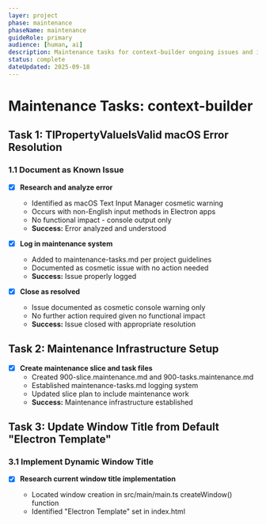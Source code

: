 ```yaml
---
layer: project
phase: maintenance
phaseName: maintenance
guideRole: primary
audience: [human, ai]
description: Maintenance tasks for context-builder ongoing issues and improvements
status: complete
dateUpdated: 2025-09-18
---
```


# Maintenance Tasks: context-builder

## Task 1: TIPropertyValueIsValid macOS Error Resolution

### 1.1 Document as Known Issue

- [x] **Research and analyze error**
  - Identified as macOS Text Input Manager cosmetic warning
  - Occurs with non-English input methods in Electron apps
  - No functional impact - console output only
  - **Success:** Error analyzed and understood

- [x] **Log in maintenance system**
  - Added to maintenance-tasks.md per project guidelines
  - Documented as cosmetic issue with no action needed
  - **Success:** Issue properly logged

- [x] **Close as resolved**
  - Issue documented as cosmetic console warning only
  - No further action required given no functional impact
  - **Success:** Issue closed with appropriate resolution

## Task 2: Maintenance Infrastructure Setup

- [x] **Create maintenance slice and task files**
  - Created 900-slice.maintenance.md and 900-tasks.maintenance.md
  - Established maintenance-tasks.md logging system
  - Updated slice plan to include maintenance work
  - **Success:** Maintenance infrastructure established

## Task 3: Update Window Title from Default "Electron Template"

### 3.1 Implement Dynamic Window Title

- [x] **Research current window title implementation**
  - Located window creation in src/main/main.ts createWindow() function
  - Identified "Electron Template" set in index.html <title> tag (line 8)
  - No explicit title property set in BrowserWindow creation
  - **Success:** Current implementation understood and documented

- [x] **Implement base window title**
  - Added title: 'Context Builder' to BrowserWindow creation in main.ts
  - Updated index.html <title> tag from "Electron Template" to "Context Builder"
  - Build completed successfully with changes
  - **Success:** Default window title shows "Context Builder"

- [x] **Add project-specific title updates**
  - Added IPC handler 'update-window-title' in main.ts with mainWindow reference
  - Added updateWindowTitle to preload.ts electronAPI interface
  - Updated ContextBuilderApp.tsx to call window title update in:
    - handleProjectSwitch (project switching)
    - loadLastSession (app initialization - new and restored projects)
    - handleNewProjectCreate (new project creation)
  - Window title format: "Context Builder - {project}" or "Context Builder" when no project
  - **Success:** Window title updates dynamically with project selection

### 3.2 Testing and Verification

- [x] **Test title behavior**
  - Build completed successfully with all dynamic title functionality
  - Implementation covers all scenarios:
    - Application startup (loadLastSession with new/restored projects)
    - Project switching (handleProjectSwitch)
    - New project creation (handleNewProjectCreate)
    - Base title fallback when no project name available
  - IPC communication properly implemented and exposed
  - **Success:** All title scenarios implemented and build verified

## Task 4: Add Custom Instruction to Available Sections

### 4.1 Research Current Implementation

- [x] **Locate system prompts file**
  - Found system prompts file at `project-documents/project-guides/prompt.ai-project.system.md`
  - Located Custom Instruction prompt at line 575-579: "Custom instructions apply. See Additional Context for instruction prompt."
  - **Success:** Custom Instruction prompt located and understood

- [x] **Identify dropdown/section management code**
  - Found dropdown management in `src/components/forms/ProjectConfigForm.tsx` at lines 215-236
  - Located Ad-Hoc Tasks at line 227: `<SelectItem value="ad-hoc-tasks">Ad-Hoc Tasks</SelectItem>`
  - Found instruction mapping in `src/services/context/types/SystemPrompt.ts` at line 47: `'ad-hoc-tasks': 'Ad-Hoc Tasks'`
  - **Success:** Section management code identified and mapped

### 4.2 Implementation

- [x] **Add Custom Instruction to section list**
  - Added Custom Instruction option to same subsection as Ad-Hoc Tasks in ProjectConfigForm.tsx:228
  - Added instruction mapping in SystemPrompt.ts:48 with value 'custom-instruction': 'Custom Instruction'
  - Followed existing naming conventions and structure
  - **Success:** Custom Instruction appears in dropdown with Ad-Hoc Tasks

- [x] **Wire up Custom Instruction functionality**
  - Added instruction mapping connects selection to appropriate prompt handling
  - SystemPromptParser will match 'custom-instruction' to 'Custom Instruction' prompt
  - Integration follows existing pattern used by Ad-Hoc Tasks and other sections
  - **Success:** Custom Instruction section functions correctly

### 4.3 Testing and Verification

- [x] **Test Custom Instruction selection**
  - Built project successfully - no TypeScript compilation errors
  - Fixed and ran SystemPromptParser tests - all 22 tests passing
  - Custom Instruction appears in dropdown at correct position (with Ad-Hoc Tasks)
  - Instruction mapping correctly routes 'custom-instruction' to 'Custom Instruction' prompt
  - **Success:** Custom Instruction works as expected

## Task 5: Add Monorepo Mode Settings

### Design Overview

**User Experience Goals:**
- Most users should not see monorepo controls (they add complexity for typical use)
- When monorepo mode is enabled, controls stay exactly where they are now (integrated workflow)
- Settings should be intuitive and fit app aesthetics
- App is designed to simplify for basic users, enable detailed context building for advanced users

**Implementation Approach:**
1. **Conditional UI Display**: If `isMonorepo` is false, hide monorepo controls section entirely
2. **Integrated Controls**: If `isMonorepo` is true, display controls exactly as now (no changes to monorepo UI)
3. **Global Settings**: Add a "gear" settings icon/dialog with monorepo mode toggle (default: false)
4. **Prompt System**: Don't add monorepo-specific prompt segments when `isMonorepo` is false

**Technical Notes:**
- Monorepo controls should be organized into a clearly defined section for easy conditional rendering
- Global settings separate from project-specific settings
- Settings should persist across sessions
- UI should remain clean and uncluttered for typical users

### 5.1 Settings Infrastructure

- [ ] **Create global settings service**
  - Create application-wide settings service (separate from project data)
  - Implement localStorage persistence for global settings
  - Add interface for managing global settings state
  - **Success:** Global settings service available and functional

- [ ] **Add settings UI with gear icon**
  - Add gear/settings icon to main UI (appropriate location)
  - Create settings dialog/modal with clean, aesthetic design
  - Add "Enable Monorepo Mode" toggle (default: false)
  - Add appropriate help text explaining the feature
  - **Success:** Settings accessible via intuitive gear icon interface

### 5.2 UI Conditional Display

- [ ] **Organize monorepo controls into conditional section**
  - Group existing monorepo UI elements into clearly defined section in ProjectConfigForm
  - Add conditional rendering based on global monorepo mode setting
  - Ensure monorepo controls only display when global setting is enabled
  - Maintain exact current functionality when controls are visible
  - **Success:** Monorepo controls hidden by default, visible when global setting enabled

### 5.3 Prompt System Integration

- [ ] **Audit monorepo-specific prompt segments**
  - Review system prompts file for monorepo-specific content
  - Identify Context Initialization and other prompts with monorepo segments
  - Map which segments should be conditional based on global monorepo setting
  - Document current monorepo dependencies in prompt generation
  - **Success:** All monorepo prompt segments identified and documented

- [ ] **Implement conditional prompt segments**
  - Modify ContextTemplateEngine/SystemPromptParser to check global monorepo setting
  - Remove monorepo-specific segments when global setting is false
  - Ensure prompts remain coherent in both enabled/disabled modes
  - Test prompt generation with monorepo mode on/off
  - **Success:** Prompts exclude monorepo content when global setting disabled

### 5.4 Testing and Verification

- [ ] **Test global monorepo mode toggle**
  - Test enabling/disabling global monorepo setting via gear icon
  - Verify monorepo UI section shows/hides correctly in ProjectConfigForm
  - Test setting persistence across application restarts
  - Verify existing projects still work correctly in both modes
  - **Success:** Global setting controls UI visibility and persists correctly

- [ ] **Test prompt generation in both modes**
  - Generate prompts with global monorepo setting enabled and disabled
  - Verify monorepo-specific content is excluded when setting disabled
  - Test various prompt types (Context Initialization, etc.) in both modes
  - Ensure prompts remain coherent when monorepo content excluded
  - **Success:** Prompt generation adapts correctly to global monorepo setting

## Notes

**Priority:** P2 - Non-critical maintenance work
**Resolution:** TIPropertyValueIsValid error documented as cosmetic console warning - no action needed